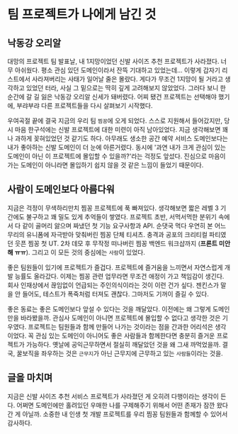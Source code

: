 # 팀 프로젝트가 나에게 남긴 것
## 낙동강 오리알
대망의 프로젝트 팀 발표날, 내 1지망이었던 신발 사이즈 추천 프로젝트가 사라졌다.
너무 아쉬웠다.
평소 관심 있던 도메인이라서 잔뜩 기대하고 있었는데...
이렇게 갑자기 리스트에서 사라져버리는 사태가 일어날 줄은 몰랐다.
게다가 무조건 1지망이 될 거라고 생각하고 있었던 터라, 사실 그 밑으로는 딱히 깊게 고려해보지 않았었다.
그러다 보니 한순간에 갈 길 잃은 낙동강 오리알 신세가 돼버렸다.
어찌 됐건 프로젝트는 선택해야 했기에, 부랴부랴 다른 프로젝트들을 다시 살펴보기 시작했다.

우여곡절 끝에 결국 지금의 우리 팀 `찜꽁`에 오게 되었다.
스스로 지원해서 들어갔지만, 당시 마음 한구석에는 신발 프로젝트에 대한 미련이 아직 남아있었다.
지금 생각해보면 꽤나 과하게 꽂혀있었던 것 같기도 하다.
아무래도 생소한 공간 예약 서비스 도메인보다는 내가 좋아하는 신발 도메인이 더 눈에 아른거렸다.
동시에 '과연 내가 크게 관심이 있는 도메인이 아닌 이 프로젝트에 몰입할 수 있을까?'라는 걱정도 앞섰다.
진심으로 마음이 가는 도메인이 아니라면 몰입하기 쉽지 않을 것 같은 느낌이 들었기 때문이다.

## 사람이 도메인보다 아름다워

지금은 걱정이 무색하리만치 찜꽁 프로젝트에 푹 빠져있다.
생각해보면 짧은 레벨 3 기간에도 불구하고 꽤 밀도 있게 추억들이 쌓였다.
프로젝트 초반, 서먹서먹한 분위기 속에서 다 같이 골머리 앓으며 짜냈던 첫 기능 요구사항과 API.
순댓국 먹다 우연히 본 어느 무리의 유니폼에 자극받아 맞춰버린 찜꽁 단체 티셔츠.
충격과 공포의 크리티컬 파티였던 웃픈 찜꽁 첫 UT.
2차 데모 후 무작정 떠나버린 찜꽁 백엔드 워크샵까지 (**프론트 미안해 ㅠㅠ**).
그리고 이 모든 것의 중심에는 `사람`이 있었다.

좋은 팀원들이 있기에 프로젝트가 즐겁다.
프로젝트에 즐거움을 느끼면서 자연스럽게 개발 능률도 올라갔다.
이제는 찜꽁 관련 업무라면 무조건 애정이 가고 책임감이 생긴다.
회사 인재상에서 끊임없이 언급되는 주인의식이라는 것이 이런 건가 싶다.
젠킨스가 말을 안 들어도, 테스트가 폭죽처럼 터져도 괜찮다.
그마저도 기꺼이 즐길 수 있다.

좋은 동료는 좋은 도메인보다 앞설 수 있다는 것을 깨달았다.
이전에는 왜 그렇게 도메인만을 바라봤을까.
관심사 도메인이 아니면 프로젝트에 몰입할 수 없다고 생각한 것은 기우였다.
프로젝트는 팀원들과 함께 만들어 나가는 것이라는 점을 간과한 어리석은 생각이었다.
꼭 관심 있는 도메인이 아니어도 좋은 사람들과 함께한다면 충분히 즐거운 프로젝트가 가능하다.
옛날에 공익근무하면서 절실히 깨달았던 것을 왜 그새 까먹었을까.
결국, 꿀보직을 좌우하는 것은 `근무지`가 아닌 근무지에 근무하고 있는 `사람들`이라는 것을.

## 글을 마치며
지금은 신발 사이즈 추천 서비스 프로젝트가 사라졌던 게 오히려 다행이라는 생각이 든다.
어쩌면 도메인에만 홀려있던 우매한 나를 구제해주기 위해서 어떤 존재가 잠깐 왔다 간 게 아닐까.
소중한 내 인생 첫 개발 프로젝트를 우리 찜꽁 팀원들과 함께할 수 있어서 감사하다.
